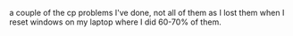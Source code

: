 a couple of the cp problems I've done, not all of them as I lost them when I reset windows on my laptop where I did 60-70% of them.
